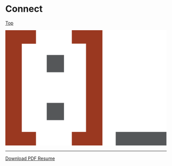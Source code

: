 # Connect
[Top](./README.md#résumé)


![Logo](logo.svg)

---
[Download PDF Resume](https://bit.ly/3depvXO "Heath Robertson Resume Download")
